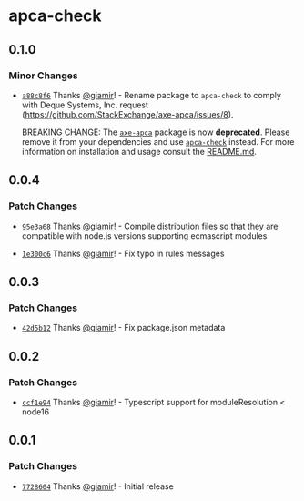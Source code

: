 # apca-check

## 0.1.0

### Minor Changes

-   [`a88c8f6`](https://github.com/StackExchange/apca-check/commit/a88c8f67b6f428af6a6280fcbae074eb47f668c0) Thanks [@giamir](https://github.com/giamir)! - Rename package to `apca-check` to comply with Deque Systems, Inc. request (https://github.com/StackExchange/axe-apca/issues/8).

    BREAKING CHANGE: The [`axe-apca`](https://www.npmjs.com/package/axe-apca) package is now **deprecated**.
    Please remove it from your dependencies and use [`apca-check`](https://www.npmjs.com/package/apca-check) instead.
    For more information on installation and usage consult the [README.md](https://github.com/StackExchange/apca-check).

## 0.0.4

### Patch Changes

-   [`95e3a68`](https://github.com/StackExchange/apca-check/commit/95e3a68c581d6c54e7ec8d54ba5a5534943665e7) Thanks [@giamir](https://github.com/giamir)! - Compile distribution files so that they are compatible with node.js versions supporting ecmascript modules

-   [`1e300c6`](https://github.com/StackExchange/apca-check/commit/1e300c64de3d67798d4ee3214da61a102d699cd3) Thanks [@giamir](https://github.com/giamir)! - Fix typo in rules messages

## 0.0.3

### Patch Changes

-   [`42d5b12`](https://github.com/StackExchange/apca-check/commit/42d5b12035bfea11c37346613e6f8d91225bb80f) Thanks [@giamir](https://github.com/giamir)! - Fix package.json metadata

## 0.0.2

### Patch Changes

-   [`ccf1e94`](https://github.com/StackExchange/apca-check/commit/ccf1e94bc1c8c231667fd84d943b2065cf6283fb) Thanks [@giamir](https://github.com/giamir)! - Typescript support for moduleResolution < node16

## 0.0.1

### Patch Changes

-   [`7728604`](https://github.com/StackExchange/apca-check/commit/7728604acb78e886ce4b7989a1cf916354c167b2) Thanks [@giamir](https://github.com/giamir)! - Initial release
